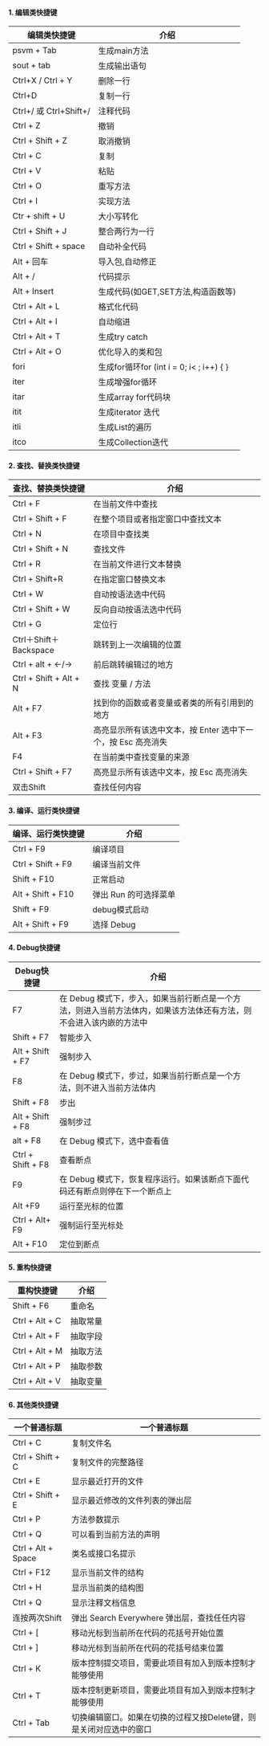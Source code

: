 #### 1. 编辑类快捷键

| 编辑类快捷键           | 介绍                                     |
| ---------------------- | ---------------------------------------- |
| psvm + Tab             | 生成main方法                             |
| sout + tab             | 生成输出语句                             |
| Ctrl+X / Ctrl + Y      | 删除一行                                 |
| Ctrl+D                 | 复制一行                                 |
| Ctrl+/ 或 Ctrl+Shift+/ | 注释代码                                 |
| Ctrl + Z               | 撤销                                     |
| Ctrl + Shift + Z       | 取消撤销                                 |
| Ctrl + C               | 复制                                     |
| Ctrl + V               | 粘贴                                     |
| Ctrl + O               | 重写方法                                 |
| Ctrl + I               | 实现方法                                 |
| Ctr + shift + U        | 大小写转化                               |
| Ctrl + Shift + J       | 整合两行为一行                           |
| Ctrl + Shift + space   | 自动补全代码                             |
| Alt + 回车             | 导入包,自动修正                          |
| Alt + /                | 代码提示                                 |
| Alt + Insert           | 生成代码(如GET,SET方法,构造函数等)       |
| Ctrl + Alt + L         | 格式化代码                               |
| Ctrl + Alt + I         | 自动缩进                                 |
| Ctrl + Alt + T         | 生成try catch                            |
| Ctrl + Alt + O         | 优化导入的类和包                         |
| fori                   | 生成for循环for (int i = 0; i< ; i++) { } |
| iter                   | 生成增强for循环                          |
| itar                   | 生成array for代码块                      |
| itit                   | 生成iterator 迭代                        |
| itli                   | 生成List的遍历                           |
| itco                   | 生成Collection迭代                       |

#### 2. 查找、替换类快捷键

| 查找、替换类快捷键     | 介绍                                                         |
| ---------------------- | ------------------------------------------------------------ |
| Ctrl + F               | 在当前文件中查找                                             |
| Ctrl + Shift + F       | 在整个项目或者指定窗口中查找文本                             |
| Ctrl + N               | 在项目中查找类                                               |
| Ctrl + Shift + N       | 查找文件                                                     |
| Ctrl + R               | 在当前文件进行文本替换                                       |
| Ctrl + Shift+R         | 在指定窗口替换文本                                           |
| Ctrl + W               | 自动按语法选中代码                                           |
| Ctrl + Shift + W       | 反向自动按语法选中代码                                       |
| Ctrl + G               | 定位行                                                       |
| Ctrl＋Shift＋Backspace | 跳转到上一次编辑的位置                                       |
| Ctrl + alt + ←/→       | 前后跳转编辑过的地方                                         |
| Ctrl + Shift + Alt + N | 查找 变量 / 方法                                             |
| Alt + F7               | 找到你的函数或者变量或者类的所有引用到的地方                 |
| Alt + F3               | 高亮显示所有该选中文本，按 Enter 选中下一个，按 Esc 高亮消失 |
| F4                     | 在当前类中查找变量的来源                                     |
| Ctrl + Shift + F7      | 高亮显示所有该选中文本，按 Esc 高亮消失                      |
| 双击Shift              | 查找任何内容                                                 |

#### 3. 编译、运行类快捷键

| 编译、运行类快捷键 | 介绍                  |
| ------------------ | --------------------- |
| Ctrl + F9          | 编译项目              |
| Ctrl + Shift + F9  | 编译当前文件          |
| Shift + F10        | 正常启动              |
| Alt + Shift + F10  | 弹出 Run 的可选择菜单 |
| Shift + F9         | debug模式启动         |
| Alt + Shift + F9   | 选择 Debug            |

#### 4. Debug快捷键

| Debug快捷键       | 介绍                                                         |
| ----------------- | ------------------------------------------------------------ |
| F7                | 在 Debug 模式下，步入，如果当前行断点是一个方法，则进入当前方法体内，如果该方法体还有方法，则不会进入该内嵌的方法中 |
| Shift + F7        | 智能步入                                                     |
| Alt + Shift + F7  | 强制步入                                                     |
| F8                | 在 Debug 模式下，步过，如果当前行断点是一个方法，则不进入当前方法体内 |
| Shift + F8        | 步出                                                         |
| Alt + Shift + F8  | 强制步过                                                     |
| alt + F8          | 在 Debug 模式下，选中查看值                                  |
| Ctrl + Shift + F8 | 查看断点                                                     |
| F9                | 在 Debug 模式下，恢复程序运行。如果该断点下面代码还有断点则停在下一个断点上 |
| Alt +F9           | 运行至光标的位置                                             |
| Ctrl + Alt+ F9    | 强制运行至光标处                                             |
| Alt + F10         | 定位到断点                                                   |

#### 5. 重构快捷键

| 重构快捷键     | 介绍     |
| -------------- | -------- |
| Shift + F6     | 重命名   |
| Ctrl + Alt + C | 抽取常量 |
| Ctrl + Alt + F | 抽取字段 |
| Ctrl + Alt + M | 抽取方法 |
| Ctrl + Alt + P | 抽取参数 |
| Ctrl + Alt + V | 抽取变量 |

#### 6. 其他类快捷键

| 一个普通标题       | 一个普通标题                                                 |
| ------------------ | ------------------------------------------------------------ |
| Ctrl + C           | 复制文件名                                                   |
| Ctrl + Shift + C   | 复制文件的完整路径                                           |
| Ctrl + E           | 显示最近打开的文件                                           |
| Ctrl + Shift + E   | 显示最近修改的文件列表的弹出层                               |
| Ctrl + P           | 方法参数提示                                                 |
| Ctrl + Q           | 可以看到当前方法的声明                                       |
| Ctrl + Alt + Space | 类名或接口名提示                                             |
| Ctrl + F12         | 显示当前文件的结构                                           |
| Ctrl + H           | 显示当前类的结构图                                           |
| Ctrl + Q           | 显示注释文档信息                                             |
| 连按两次Shift      | 弹出 Search Everywhere 弹出层，查找任任内容                  |
| Ctrl + [           | 移动光标到当前所在代码的花括号开始位置                       |
| Ctrl + ]           | 移动光标到当前所在代码的花括号结束位置                       |
| Ctrl + K           | 版本控制提交项目，需要此项目有加入到版本控制才能够使用       |
| Ctrl + T           | 版本控制更新项目，需要此项目有加入到版本控制才能够使用       |
| Ctrl + Tab         | 切换编辑窗口。如果在切换的过程又按Delete键，则是关闭对应选中的窗口 |